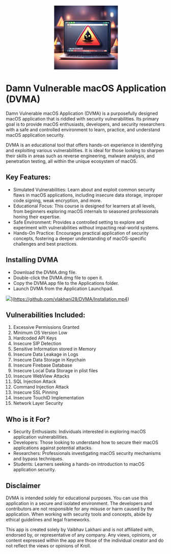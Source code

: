 <p align="center">
  <img src="logo.png" width="200" />
</p>

# Damn Vulnerable macOS Application (DVMA)
Damn Vulnerable macOS Application (DVMA) is a purposefully designed macOS application that is riddled with security vulnerabilities. Its primary goal is to provide macOS enthusiasts, developers, and security researchers with a safe and controlled environment to learn, practice, and understand macOS application security.

DVMA is an educational tool that offers hands-on experience in identifying and exploiting various vulnerabilities. It is ideal for those looking to sharpen their skills in areas such as reverse engineering, malware analysis, and penetration testing, all within the unique ecosystem of macOS.

## Key Features:

* Simulated Vulnerabilities: Learn about and exploit common security flaws in macOS applications, including insecure data storage, improper code signing, weak encryption, and more.
* Educational Focus: This course is designed for learners at all levels, from beginners exploring macOS internals to seasoned professionals honing their expertise.
* Safe Environment: Provides a controlled setting to explore and experiment with vulnerabilities without impacting real-world systems.
* Hands-On Practice: Encourages practical application of security concepts, fostering a deeper understanding of macOS-specific challenges and best practices.

## Installing DVMA
* Download the DVMA.dmg file.
* Double-click the DVMA.dmg file to open it.
* Copy the DVMA.app file to the Applications folder.
* Launch DVMA from the Application Launchpad.

![](https://raw.githubusercontent.com/username/repository/branch/path/to/thumbnail.jpg)](https://github.com/vlakhani28/DVMA/Installation.mp4)

## Vulnerabilities Included:

1. Excessive Permissions Granted
2. Minimum OS Version Low
3. Hardcoded API Keys
4. Insecure SIP Detection
5. Sensitive Information stored in Memory
6. Insecure Data Leakage in Logs
7. Insecure Data Storage in Keychain
8. Insecure Firebase Database
9. Insecure Local Data Storage in plist files
10. Insecure WebView Attacks
11. SQL Injection Attack
12. Command Injection Attack
13. Insecure SSL Pinning
14. Insecure TouchID Implementation
15. Network Layer Security

## Who is it For?

* Security Enthusiasts: Individuals interested in exploring macOS application vulnerabilities.
* Developers: Those looking to understand how to secure their macOS applications against potential attacks.
* Researchers: Professionals investigating macOS security mechanisms and bypass techniques.
* Students: Learners seeking a hands-on introduction to macOS application security.

## Disclaimer
DVMA is intended solely for educational purposes. You can use this application in a secure and isolated environment. The developers and contributors are not responsible for any misuse or harm caused by the application. When working with security tools and concepts, abide by ethical guidelines and legal frameworks.

This app is created solely by Vaibhav Lakhani and is not affiliated with, endorsed by, or representative of any company. Any views, opinions, or content expressed within the app are those of the individual creator and do not reflect the views or opinions of Kroll.
